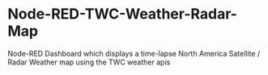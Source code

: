 # Node-RED-TWC-Weather-Radar-Map
Node-RED Dashboard which displays a time-lapse North America Satellite / Radar Weather map using the TWC weather apis

